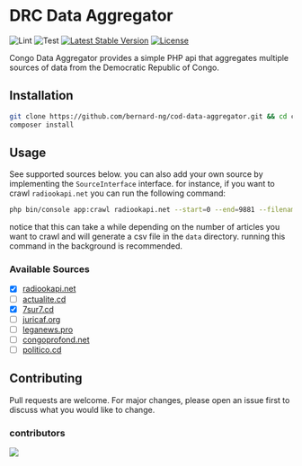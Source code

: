 # DRC Data Aggregator

![Lint](https://github.com/bernard-ng/cod-data-aggregator/actions/workflows/lint.yaml/badge.svg)
![Test](https://github.com/bernard-ng/cod-data-aggregator/actions/workflows/test.yaml/badge.svg)
[![Latest Stable Version](https://poser.pugx.org/bernard-ng/cod-data-aggregator/version)](https://packagist.org/packages/bernard-ng/cod-data-aggregator)
[![License](https://poser.pugx.org/bernard-ng/cod-data-aggregator/license)](https://packagist.org/packages/bernard-ng/cod-data-aggregator)

Congo Data Aggregator provides a simple PHP api that aggregates multiple sources of data from the Democratic Republic of Congo.

## Installation
```bash
git clone https://github.com/bernard-ng/cod-data-aggregator.git && cd cod-data-aggregator
composer install
```

## Usage
See supported sources below. you can also add your own source by implementing the `SourceInterface` interface. 
for instance, if you want to crawl `radiookapi.net` you can run the following command:

```bash
php bin/console app:crawl radiookapi.net --start=0 --end=9881 --filename=radiookapi
```
notice that this can take a while depending on the number of articles you want to crawl and will generate a csv file in the `data` directory.
running this command in the background is recommended.

### Available Sources
- [x] [radiookapi.net](https://www.radiookapi.net/actualite)
- [ ] [actualite.cd](https://actualite.cd/)
- [x] [7sur7.cd](https://7sur7.cd/index.php/category/politique)
- [ ] [juricaf.org](https://juricaf.org/recherche/+/facet_pays%3ACongo_d%C3%A9mocratique)
- [ ] [leganews.pro](https://leganews.pro/)
- [ ] [congoprofond.net](https://congoprofond.net/category/actualite)
- [ ] [politico.cd](https://www.politico.cd/rubrique/encontinu/)

## Contributing
Pull requests are welcome. For major changes, please open an issue first to discuss what you would like to change.

### contributors

<a href="https://github.com/bernard-ng/cod-data-aggregator/graphs/contributors">
  <img src="https://contrib.rocks/image?repo=bernard/cod-data-aggregator"/>
</a>
